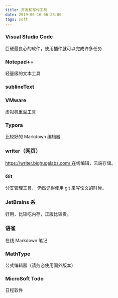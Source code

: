```yaml
---
title: 开发和写作工具
date: 2019-06-16 06:28:06
tags: soft
---
```






 

### Visual Studio Code

巨硬最良心的软件，使用插件就可以完成许多任务



### Notepad++

轻量级的文本工具 


### sublineText


### VMware

虚拟机重型工具



### Typora

比较好的 Markdown 编辑器



###  writer（网页）

[https://writer.bighugelabs.com/ ](https://writer.bighugelabs.com/ ) 在线编辑，云端存储。



### Git 

分支管理工具， 仍然记得使用 git 来写论文的时候。



### JetBrains 系

好用，比较吃内存，正版比较贵。



### 语雀

在线 Markdown 笔记



### MathType

 公式编辑器（请务必使用国外版本）



### MicroSoft Todo

日程软件

